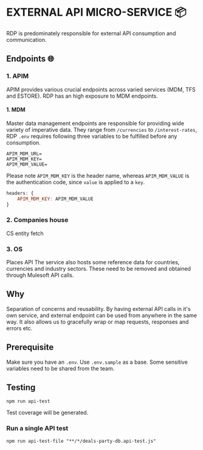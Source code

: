 # EXTERNAL API MICRO-SERVICE 📦️
RDP is predominately responsible for external API consumption and communication.
## Endpoints 🌐
### 1. APIM
APIM provides various crucial endpoints across varied services (MDM, TFS and ESTORE).
RDP has an high exposure to MDM endpoints.
#### 1. MDM
Master data management endpoints are responsible for providing wide variety of imperative data.
They range from `/currencies` to `/interest-rates`, RDP `.env` requires following three variables
to be fulfilled before any consumption.

```shell
APIM_MDM_URL=
APIM_MDM_KEY=
APIM_MDM_VALUE=
```

Please note `APIM_MDM_KEY` is the header name, whereas `APIM_MDM_VALUE` is the authentication code, since `value` is applied to a `key`.

```javascript
headers: {
    APIM_MDM_KEY: APIM_MDM_VALUE
}
```
### 2. Companies house
CS entity fetch
### 3. OS
Places API
The service also hosts some reference data for countries, currencies and industry sectors. These need to be removed and obtained through Mulesoft API calls.

## Why
Separation of concerns and reusability.
By having external API calls in it's own service, and external endpoint can be used from anywhere in the same way. It also allows us to gracefully wrap or map requests, responses and errors etc.

## Prerequisite
Make sure you have an `.env`. Use `.env.sample` as a base. Some sensitive variables need to be shared from the team.


## Testing
```shell
npm run api-test
```

Test coverage will be generated.

### **Run a single API test**
```shell
npm run api-test-file "**/*/deals-party-db.api-test.js"
```

